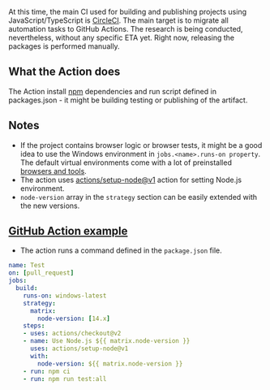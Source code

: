 At this time, the main CI used for building and publishing projects using JavaScript/TypeScript is [CircleCI](https://circleci.com/). The main target is to migrate all automation tasks to GitHub Actions. The research is being conducted, nevertheless, without any specific ETA yet. Right now, releasing the packages is performed manually.

## What the Action does
The Action install [npm](http://npmjs.com/) dependencies and run script defined in packages.json - it might be building testing or publishing of the artifact.

## Notes
- If the project contains browser logic or browser tests,  it might be a good idea to use the Windows environment in `jobs.<name>.runs-on property`. The default virtual environments come with a lot of preinstalled [browsers and tools](https://github.com/actions/virtual-environments/releases).
- The action uses [actions/setup-node@v1](https://github.com/actions/setup-node) action for setting Node.js environment.
- `node-version` array in the `strategy` section can be easily extended with the new versions.

## [GitHub Action example](https://github.com/kontent-ai/kontent-ai-delivery-sdk-js/blob/master/.github/workflows/test.yml)
- The action runs a command defined in the `package.json` file.
```yaml
name: Test
on: [pull_request]
jobs:
  build:
    runs-on: windows-latest
    strategy:
      matrix:
        node-version: [14.x]
    steps:
    - uses: actions/checkout@v2
    - name: Use Node.js ${{ matrix.node-version }}
      uses: actions/setup-node@v1
      with:
        node-version: ${{ matrix.node-version }}
    - run: npm ci
    - run: npm run test:all
```